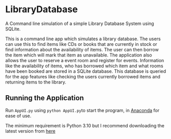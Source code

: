 # LibraryDatabase
A Command line simulation of a simple Library Database System using SQLite.

This is a command line app which simulates a library database. The users can use this to find items like CDs or books that are currently in stock or find information about the availability of items. The user can then borrow the item which will mark that item as unavailable. The application also allows the user to reserve a event room and register for events. Information like the availability of items, who has borrowed which item and what rooms have been booked are stored in a SQLite database. This database is queried for the app features like checking the users currently borrowed items and returning items to the library.

## Running the Application
Run `AppUI.py` using `python AppUI.py`to start the program, in [Anaconda](https://www.anaconda.com/) for ease of use.

The minimum requirement is Python 3.10 but I recommend downloading the latest version from [here](https://www.python.org/downloads/)
